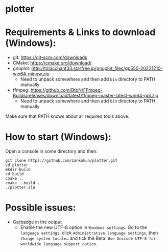 # plotter

# Requirements & Links to download (Windows):

- git: https://git-scm.com/downloads
- CMake: https://cmake.org/download/
- gnuplot: http://tmacchant33.starfree.jp/gnuplot_files/gp550-20221210-win64-mingw.zip
  - Need to unpack somewhere and then add `bin` directory to PATH manually
- ffmpeg: https://github.com/BtbN/FFmpeg-Builds/releases/download/latest/ffmpeg-master-latest-win64-gpl.zip
  - Need to unpack somewhere and then add `bin` directory to PATH manually

Make sure that PATH knows about all required tools above.

# How to start (Windows):
Open a console in some directory and then:
```
git clone https://github.com/zankokun/plotter.git
cd plotter
mkdir build
cd build
cmake ..
cmake --build .
./plotter.sln
```

# Possible issues:
- Garbadge in the output
  - Enable the new UTF-8 option in `Windows settings`. Go to the `language settings`, click `Administrative language settings`, then `Change system locale…` and tick the Beta: `Use Unicode UTF-8 for worldwide language support option`.
